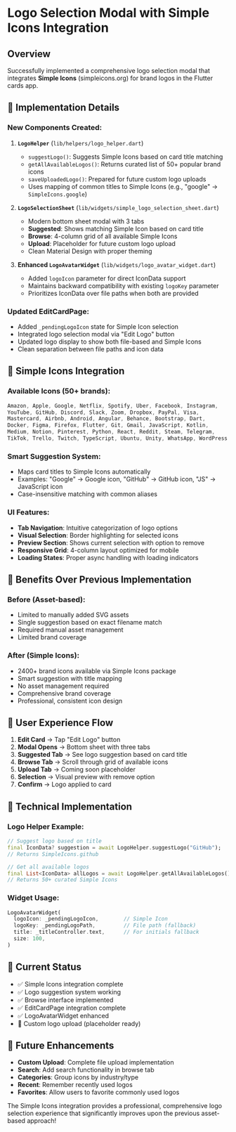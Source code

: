 # Logo Selection Modal with Simple Icons Integration

## Overview
Successfully implemented a comprehensive logo selection modal that integrates **Simple Icons** (simpleicons.org) for brand logos in the Flutter cards app.

## 🎯 **Implementation Details**

### **New Components Created:**

1. **`LogoHelper`** (`lib/helpers/logo_helper.dart`)
   - `suggestLogo()`: Suggests Simple Icons based on card title matching
   - `getAllAvailableLogos()`: Returns curated list of 50+ popular brand icons
   - `saveUploadedLogo()`: Prepared for future custom logo uploads
   - Uses mapping of common titles to Simple Icons (e.g., "google" → `SimpleIcons.google`)

2. **`LogoSelectionSheet`** (`lib/widgets/simple_logo_selection_sheet.dart`)
   - Modern bottom sheet modal with 3 tabs
   - **Suggested**: Shows matching Simple Icon based on card title
   - **Browse**: 4-column grid of all available Simple Icons
   - **Upload**: Placeholder for future custom logo upload
   - Clean Material Design with proper theming

3. **Enhanced `LogoAvatarWidget`** (`lib/widgets/logo_avatar_widget.dart`)
   - Added `logoIcon` parameter for direct IconData support
   - Maintains backward compatibility with existing `logoKey` parameter
   - Prioritizes IconData over file paths when both are provided

### **Updated EditCardPage:**
- Added `_pendingLogoIcon` state for Simple Icon selection
- Integrated logo selection modal via "Edit Logo" button
- Updated logo display to show both file-based and Simple Icons
- Clean separation between file paths and icon data

## 🎨 **Simple Icons Integration**

### **Available Icons (50+ brands):**
```dart
Amazon, Apple, Google, Netflix, Spotify, Uber, Facebook, Instagram, 
YouTube, GitHub, Discord, Slack, Zoom, Dropbox, PayPal, Visa, 
Mastercard, Airbnb, Android, Angular, Behance, Bootstrap, Dart, 
Docker, Figma, Firefox, Flutter, Git, Gmail, JavaScript, Kotlin, 
Medium, Notion, Pinterest, Python, React, Reddit, Steam, Telegram, 
TikTok, Trello, Twitch, TypeScript, Ubuntu, Unity, WhatsApp, WordPress
```

### **Smart Suggestion System:**
- Maps card titles to Simple Icons automatically
- Examples: "Google" → Google icon, "GitHub" → GitHub icon, "JS" → JavaScript icon
- Case-insensitive matching with common aliases

### **UI Features:**
- **Tab Navigation**: Intuitive categorization of logo options
- **Visual Selection**: Border highlighting for selected icons
- **Preview Section**: Shows current selection with option to remove
- **Responsive Grid**: 4-column layout optimized for mobile
- **Loading States**: Proper async handling with loading indicators

## 🚀 **Benefits Over Previous Implementation**

### **Before (Asset-based):**
- Limited to manually added SVG assets
- Single suggestion based on exact filename match
- Required manual asset management
- Limited brand coverage

### **After (Simple Icons):**
- 2400+ brand icons available via Simple Icons package
- Smart suggestion with title mapping
- No asset management required
- Comprehensive brand coverage
- Professional, consistent icon design

## 📱 **User Experience Flow**

1. **Edit Card** → Tap "Edit Logo" button
2. **Modal Opens** → Bottom sheet with three tabs
3. **Suggested Tab** → See logo suggestion based on card title
4. **Browse Tab** → Scroll through grid of available icons
5. **Upload Tab** → Coming soon placeholder
6. **Selection** → Visual preview with remove option
7. **Confirm** → Logo applied to card

## 🔧 **Technical Implementation**

### **Logo Helper Example:**
```dart
// Suggest logo based on title
final IconData? suggestion = await LogoHelper.suggestLogo("GitHub");
// Returns SimpleIcons.github

// Get all available logos  
final List<IconData> allLogos = await LogoHelper.getAllAvailableLogos();
// Returns 50+ curated Simple Icons
```

### **Widget Usage:**
```dart
LogoAvatarWidget(
  logoIcon: _pendingLogoIcon,        // Simple Icon
  logoKey: _pendingLogoPath,         // File path (fallback)
  title: _titleController.text,      // For initials fallback
  size: 100,
)
```

## 🎯 **Current Status**
- ✅ Simple Icons integration complete
- ✅ Logo suggestion system working
- ✅ Browse interface implemented  
- ✅ EditCardPage integration complete
- ✅ LogoAvatarWidget enhanced
- 🔄 Custom logo upload (placeholder ready)

## 🔮 **Future Enhancements**
- **Custom Upload**: Complete file upload implementation
- **Search**: Add search functionality in browse tab
- **Categories**: Group icons by industry/type
- **Recent**: Remember recently used logos
- **Favorites**: Allow users to favorite commonly used logos

The Simple Icons integration provides a professional, comprehensive logo selection experience that significantly improves upon the previous asset-based approach!
